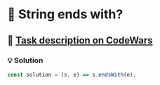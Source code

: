 # 📝 String ends with?

## 🔗 [Task description on CodeWars](https://www.codewars.com/kata/51f2d1cafc9c0f745c00037d)

### 💡 Solution

```javascript
const solution = (s, e) => s.endsWith(e);
```
